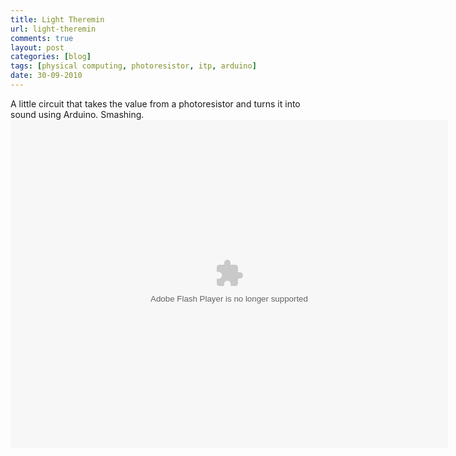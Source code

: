 ```yaml
---
title: Light Theremin
url: light-theremin
comments: true
layout: post
categories: [blog]
tags: [physical computing, photoresistor, itp, arduino]
date: 30-09-2010
---
```

<p class="intro">A little circuit that takes the value from a photoresistor and turns it into sound using Arduino. Smashing.
<object type="application/x-shockwave-flash" width="700" height="525" data="http://www.flickr.com/apps/video/stewart.swf?v=71377" classid="clsid:D27CDB6E-AE6D-11cf-96B8-444553540000"> <param name="flashvars" value="intl_lang=en-us&photo_secret=f22611cdd0&photo_id=5037268469"></param> <param name="movie" value="http://www.flickr.com/apps/video/stewart.swf?v=71377"></param> <param name="bgcolor" value="#000000"></param> <param name="allowFullScreen" value="true"></param><embed type="application/x-shockwave-flash" src="http://www.flickr.com/apps/video/stewart.swf?v=71377" bgcolor="#000000" allowfullscreen="true" flashvars="intl_lang=en-us&photo_secret=f22611cdd0&photo_id=5037268469" height="525" width="700"></embed></object></p>

